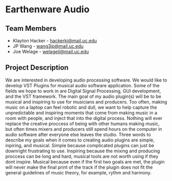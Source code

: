 # Earthenware Audio
## Team Members
- Klayton Hacker - hackerkj@mail.uc.edu
- JP Wang - wang3jp@mail.uc.edu
- Joe Welage - welagejl@mail.uc.edu
## Project Description
We are interested in developing audio processing software. 
We would like to develop VST Plugins for musical audio software application. 
Some of the fields we hope to work in are Digital Signal Processing, GUI development, and the VST framework. 
The main goal of my audio plugin(s) will be to be musical and inspiring to use for musicians and producers.
Too often, making music on a laptop can feel robotic and dull, we want to help capture the unpredictable and inspiring 
moments that come from making music in a room with people, and inject that into the digital process. 
Nothing will ever replace the creative proccess of being with other humans making music, but often times 
mixers and producers still spend hours on the computer in audio software after everyone else leaves the studio.
Three words to describe my goals when it comes to creating audio plugins are simple, inpiring, and musical. 
Simple because complicated plugins can just be downright frustrating to use. Inspiring because the mixing and 
producing proccess can be long and hard, musical tools are not worth using if they dont inspire. Musical because 
even if the first two goals are met, the plugin will never make the final print of the track if the plugin does not 
fit the general guidelines of music theory, for example, rythm and harmony.

